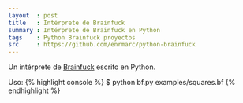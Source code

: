 ```yaml
---
layout  : post
title   : Intérprete de Brainfuck
summary : Intérprete de Brainfuck en Python
tags    : Python Brainfuck proyectos
src     : https://github.com/enrmarc/python-brainfuck 
---
```


Un intérprete de [Brainfuck] escrito en Python. 

Uso:
{% highlight console %}
$ python bf.py examples/squares.bf
{% endhighlight %}

[Brainfuck]: http://en.wikipedia.org/wiki/Brainfuck 
